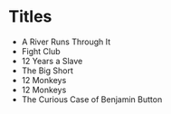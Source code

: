 # Titles

- A River Runs Through It
- Fight Club
- 12 Years a Slave
- The Big Short
- 12 Monkeys
- 12 Monkeys
- The Curious Case of Benjamin Button
